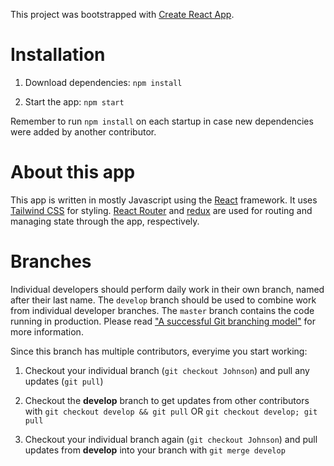 This project was bootstrapped with [Create React App](https://github.com/facebook/create-react-app).

# Installation

1) Download dependencies: `npm install`

2) Start the app: `npm start`

Remember to run `npm install` on each startup in case new dependencies were added by another contributor.

# About this app

This app is written in mostly Javascript using the [React](https://reactjs.org/) framework. It uses [Tailwind CSS](https://tailwindcss.com/) for styling. [React Router](https://reacttraining.com/react-router/web/guides/quick-start) and [redux](https://redux.js.org/) are used for routing and managing state through the app, respectively.

# Branches

Individual developers should perform daily work in their own branch, named after their last name. The `develop` branch should be used to combine work from individual developer branches. The `master` branch contains the code running in production. Please read ["A successful Git branching model"](https://nvie.com/posts/a-successful-git-branching-model/) for more information. 


Since this branch has multiple contributors, everyime you start working:

1) Checkout your individual branch (`git checkout Johnson`) and pull any updates (`git pull`)
    
2) Checkout the **develop** branch to get updates from other contributors with `git checkout develop && git pull` OR `git checkout develop; git pull`
    
3) Checkout your individual branch again (`git checkout Johnson`) and pull updates from **develop** into your branch with `git merge develop`
